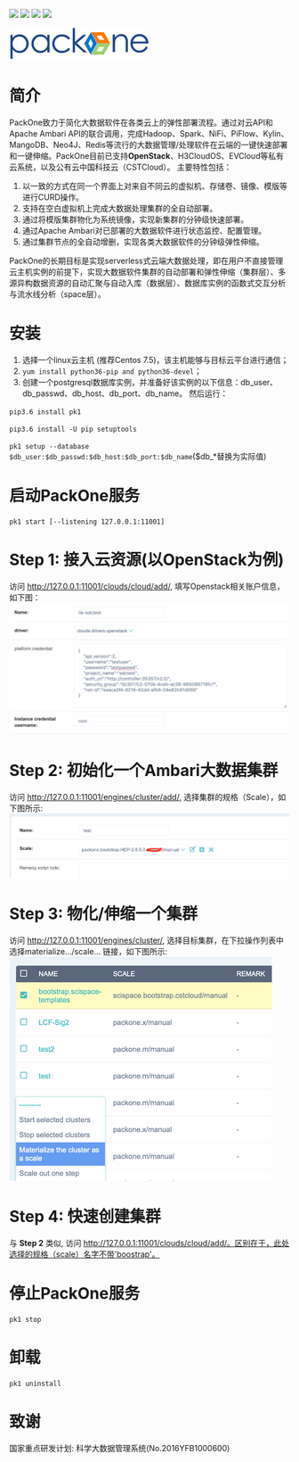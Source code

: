 ![](https://img.shields.io/pypi/l/pk1?color=green) ![](https://img.shields.io/pypi/v/pk1) ![](https://img.shields.io/pypi/dm/pk1) ![](https://img.shields.io/pypi/pyversions/pk1)

<img src="pk1/static/logo-large.png" width = "50%" />

# 简介
PackOne致力于简化大数据软件在各类云上的弹性部署流程。通过对云API和Apache Ambari API的联合调用，完成Hadoop、Spark、NiFi、PiFlow、Kylin、MangoDB、Neo4J、Redis等流行的大数据管理/处理软件在云端的一键快速部署和一键伸缩。PackOne目前已支持**OpenStack**、H3CloudOS、EVCloud等私有云系统，以及公有云中国科技云（CSTCloud）。
主要特性包括：
1. 以一致的方式在同一个界面上对来自不同云的虚拟机、存储卷、镜像、模版等进行CURD操作。
2. 支持在空白虚拟机上完成大数据处理集群的全自动部署。
3. 通过将模版集群物化为系统镜像，实现新集群的分钟级快速部署。
4. 通过Apache Ambari对已部署的大数据软件进行状态监控、配置管理。
5. 通过集群节点的全自动增删，实现各类大数据软件的分钟级弹性伸缩。

PackOne的长期目标是实现serverless式云端大数据处理，即在用户不直接管理云主机实例的前提下，实现大数据软件集群的自动部署和弹性伸缩（集群层）、多源异构数据资源的自动汇聚与自动入库（数据层）、数据库实例的函数式交互分析与流水线分析（space层）。

# 安装
1. 选择一个linux云主机 (推荐Centos 7.5)，该主机能够与目标云平台进行通信；
2. `yum install python36-pip and python36-devel`；
3. 创建一个postgresql数据库实例，并准备好该实例的以下信息：db_user、db_passwd、db_host、db_port、db_name。
然后运行：

`pip3.6 install pk1`

`pip3.6 install -U pip setuptools`

`pk1 setup --database $db_user:$db_passwd:$db_host:$db_port:$db_name`($db_*替换为实际值)

# 启动PackOne服务
`pk1 start [--listening 127.0.0.1:11001]`

# Step 1: 接入云资源(以OpenStack为例)
访问 http://127.0.0.1:11001/clouds/cloud/add/, 填写Openstack相关账户信息，如下图：
<img src="pk1/static/intro-cloud.png"/>

# Step 2: 初始化一个Ambari大数据集群
访问 http://127.0.0.1:11001/engines/cluster/add/, 选择集群的规格（Scale），如下图所示:
<img src="pk1/static/intro-bootstrap.png"/>

# Step 3: 物化/伸缩一个集群
访问 http://127.0.0.1:11001/engines/cluster/, 选择目标集群，在下拉操作列表中选择materialize.../scale... 链接，如下图所示:
<img src="pk1/static/intro-materialize.png"/>

# Step 4: 快速创建集群
与 **Step 2** 类似, 访问 http://127.0.0.1:11001/clouds/cloud/add/。区别在于，此处选择的规格（scale）名字不带'boostrap'。

# 停止PackOne服务
`pk1 stop`

# 卸载 
`pk1 uninstall`

# 致谢
国家重点研发计划: 科学大数据管理系统(No.2016YFB1000600)
